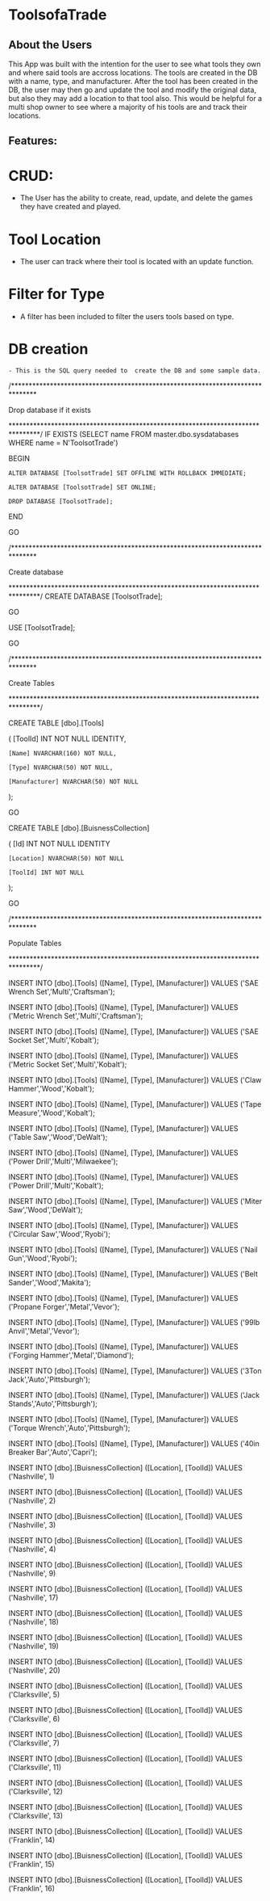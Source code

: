 # ToolsofaTrade

## About the Users

This App was built with the intention for the user to see what tools they own and where said tools are accross locations. The tools are created in the DB with a name, type, and manufacturer. After the tool has been created in the DB, the user may then go and update the tool and modify the original data, but also they may add a location to that tool also. This would be helpful for a multi shop owner to see where a majority of his tools are and track their locations.

## Features:
# CRUD:
 - The User has the ability to create, read, update, and delete the games they have created and played.

# Tool Location
 - The user can track where their tool is located with an update function.

 # Filter for Type
  - A filter has been included to filter the users tools based on type.

  # DB creation
    - This is the SQL query needed to  create the DB and some sample data.

/*******************************************************************************

   Drop database if it exists
   
********************************************************************************/
IF EXISTS (SELECT name FROM master.dbo.sysdatabases WHERE name = N'ToolsotTrade')

BEGIN

	ALTER DATABASE [ToolsotTrade] SET OFFLINE WITH ROLLBACK IMMEDIATE;
	
	ALTER DATABASE [ToolsotTrade] SET ONLINE;
	
	DROP DATABASE [ToolsotTrade];
	
END

GO

/*******************************************************************************

   Create database
   
********************************************************************************/
CREATE DATABASE [ToolsotTrade];

GO

USE [ToolsotTrade];

GO

/*******************************************************************************

   Create Tables
   
********************************************************************************/

CREATE TABLE [dbo].[Tools]

(
	[ToolId] INT NOT NULL IDENTITY,
	
	[Name] NVARCHAR(160) NOT NULL,
	
	[Type] NVARCHAR(50) NOT NULL,
	
	[Manufacturer] NVARCHAR(50) NOT NULL
	
);

GO

CREATE TABLE [dbo].[BuisnessCollection]

(
	[Id] INT NOT NULL IDENTITY
	
	[Location] NVARCHAR(50) NOT NULL
	
	[ToolId] INT NOT NULL
	
);

GO

/*******************************************************************************

   Populate Tables
   
********************************************************************************/

INSERT INTO [dbo].[Tools] ([Name], [Type], [Manufacturer]) VALUES ('SAE Wrench Set','Multi','Craftsman'); 

INSERT INTO [dbo].[Tools] ([Name], [Type], [Manufacturer]) VALUES ('Metric Wrench Set','Multi','Craftsman'); 

INSERT INTO [dbo].[Tools] ([Name], [Type], [Manufacturer]) VALUES ('SAE Socket Set','Multi','Kobalt'); 

INSERT INTO [dbo].[Tools] ([Name], [Type], [Manufacturer]) VALUES ('Metric Socket Set','Multi','Kobalt'); 

INSERT INTO [dbo].[Tools] ([Name], [Type], [Manufacturer]) VALUES ('Claw Hammer','Wood','Kobalt'); 

INSERT INTO [dbo].[Tools] ([Name], [Type], [Manufacturer]) VALUES ('Tape Measure','Wood','Kobalt'); 

INSERT INTO [dbo].[Tools] ([Name], [Type], [Manufacturer]) VALUES ('Table Saw','Wood','DeWalt'); 

INSERT INTO [dbo].[Tools] ([Name], [Type], [Manufacturer]) VALUES ('Power Drill','Multi','Milwaekee'); 

INSERT INTO [dbo].[Tools] ([Name], [Type], [Manufacturer]) VALUES ('Power Drill','Multi','Kobalt'); 

INSERT INTO [dbo].[Tools] ([Name], [Type], [Manufacturer]) VALUES ('Miter Saw','Wood','DeWalt'); 

INSERT INTO [dbo].[Tools] ([Name], [Type], [Manufacturer]) VALUES ('Circular Saw','Wood','Ryobi'); 

INSERT INTO [dbo].[Tools] ([Name], [Type], [Manufacturer]) VALUES ('Nail Gun','Wood','Ryobi'); 

INSERT INTO [dbo].[Tools] ([Name], [Type], [Manufacturer]) VALUES ('Belt Sander','Wood','Makita'); 

INSERT INTO [dbo].[Tools] ([Name], [Type], [Manufacturer]) VALUES ('Propane Forger','Metal','Vevor'); 

INSERT INTO [dbo].[Tools] ([Name], [Type], [Manufacturer]) VALUES ('99lb Anvil','Metal','Vevor'); 

INSERT INTO [dbo].[Tools] ([Name], [Type], [Manufacturer]) VALUES ('Forging Hammer','Metal','Diamond'); 

INSERT INTO [dbo].[Tools] ([Name], [Type], [Manufacturer]) VALUES ('3Ton Jack','Auto','Pittsburgh'); 

INSERT INTO [dbo].[Tools] ([Name], [Type], [Manufacturer]) VALUES ('Jack Stands','Auto','Pittsburgh'); 

INSERT INTO [dbo].[Tools] ([Name], [Type], [Manufacturer]) VALUES ('Torque Wrench','Auto','Pittsburgh'); 

INSERT INTO [dbo].[Tools] ([Name], [Type], [Manufacturer]) VALUES ('40in Breaker Bar','Auto','Capri');

INSERT INTO [dbo].[BuisnessCollection] ([Location], [ToolId]) VALUES ('Nashville', 1)

INSERT INTO [dbo].[BuisnessCollection] ([Location], [ToolId]) VALUES ('Nashville', 2)

INSERT INTO [dbo].[BuisnessCollection] ([Location], [ToolId]) VALUES ('Nashville', 3)

INSERT INTO [dbo].[BuisnessCollection] ([Location], [ToolId]) VALUES ('Nashville', 4)

INSERT INTO [dbo].[BuisnessCollection] ([Location], [ToolId]) VALUES ('Nashville', 9)

INSERT INTO [dbo].[BuisnessCollection] ([Location], [ToolId]) VALUES ('Nashville', 17)

INSERT INTO [dbo].[BuisnessCollection] ([Location], [ToolId]) VALUES ('Nashville', 18)

INSERT INTO [dbo].[BuisnessCollection] ([Location], [ToolId]) VALUES ('Nashville', 19)

INSERT INTO [dbo].[BuisnessCollection] ([Location], [ToolId]) VALUES ('Nashville', 20)

INSERT INTO [dbo].[BuisnessCollection] ([Location], [ToolId]) VALUES ('Clarksville', 5)

INSERT INTO [dbo].[BuisnessCollection] ([Location], [ToolId]) VALUES ('Clarksville', 6)

INSERT INTO [dbo].[BuisnessCollection] ([Location], [ToolId]) VALUES ('Clarksville', 7)

INSERT INTO [dbo].[BuisnessCollection] ([Location], [ToolId]) VALUES ('Clarksville', 11)

INSERT INTO [dbo].[BuisnessCollection] ([Location], [ToolId]) VALUES ('Clarksville', 12)

INSERT INTO [dbo].[BuisnessCollection] ([Location], [ToolId]) VALUES ('Clarksville', 13)

INSERT INTO [dbo].[BuisnessCollection] ([Location], [ToolId]) VALUES ('Franklin', 14)

INSERT INTO [dbo].[BuisnessCollection] ([Location], [ToolId]) VALUES ('Franklin', 15)

INSERT INTO [dbo].[BuisnessCollection] ([Location], [ToolId]) VALUES ('Franklin', 16)



